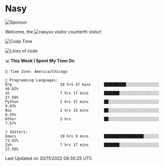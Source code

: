 # Nasy

<!--
<p align="center">
<img height="200" src="https://github-readme-stats.vercel.app/api?username=nasyxx&count_private=true&show_icons=true&theme=dracula&include_all_commits=true"/>
<img height="200" src="https://github-readme-stats.vercel.app/api/top-langs/?username=nasyxx&theme=dracula&hide=html,jupyter+notebook&count_private=true&show_icons=true"/>
</p>

  
----------------
-->

![Sponsor](https://img.shields.io/static/v1.svg?label=Sponsor&message=%E2%9D%A4&logo=GitHub&style=flat&color=pink)
 
Welcome, the ![nasyxx visitor counter](https://count.getloli.com/get/@nasyxx?theme=rule34)th vistor!
 
<!--START_SECTION:waka-->
![Code Time](http://img.shields.io/badge/Code%20Time-2%2C853%20hrs%2035%20mins-blue)

![Lines of code](https://img.shields.io/badge/From%20Hello%20World%20I%27ve%20Written-5%20Million%20lines%20of%20code-blue)

📊 **This Week I Spent My Time On** 

```text
⌚︎ Time Zone: America/Chicago

💬 Programming Languages: 
Org                      10 hrs 47 mins      ██████████░░░░░░░░░░░░░░░   40.82% 
sh                       7 hrs 17 mins       ███████░░░░░░░░░░░░░░░░░░   27.58% 
Python                   2 hrs 37 mins       ██░░░░░░░░░░░░░░░░░░░░░░░   9.93% 
Nix                      2 hrs 15 mins       ██░░░░░░░░░░░░░░░░░░░░░░░   8.55% 
Other                    2 hrs               ██░░░░░░░░░░░░░░░░░░░░░░░   7.57%

🔥 Editors: 
Emacs                    19 hrs 9 mins       ██████████████████░░░░░░░   72.42% 
Zsh                      7 hrs 17 mins       ███████░░░░░░░░░░░░░░░░░░   27.58%

```


 Last Updated on 20/11/2022 09:30:25 UTC
<!--END_SECTION:waka-->

<!-- ![visitors](https://visitor-badge.laobi.icu/badge?page_id=nasyxx.nasyxx) -->
